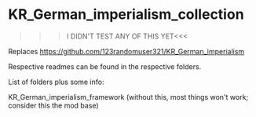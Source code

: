 # KR_German_imperialism_collection

>>>I DIDN'T TEST ANY OF THIS YET<<<

Replaces <https://github.com/123randomuser321/KR_German_imperialism>

Respective readmes can be found in the respective folders.

List of folders plus some info:

KR_German_imperialism_framework (without this, most things won't work; consider this the mod base)
